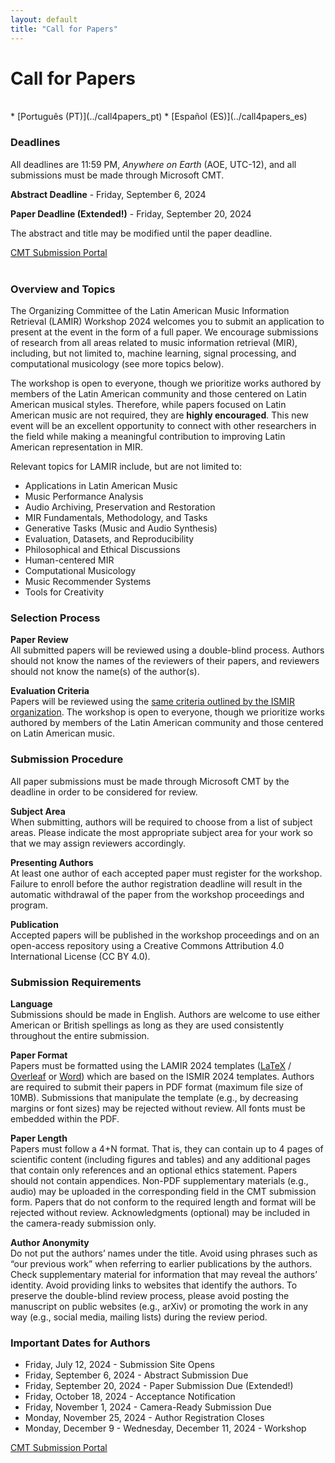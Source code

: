 ```yaml
---
layout: default
title: "Call for Papers"
---
```


# Call for Papers

<br>
* [Português (PT)](../call4papers_pt)
* [Español (ES)](../call4papers_es)
<br>

### Deadlines

All deadlines are 11:59 PM, _Anywhere on Earth_ (AOE, UTC-12), and all submissions must be made through Microsoft CMT.

**Abstract Deadline** - Friday, September 6, 2024

**Paper Deadline (Extended!)** - Friday, September 20, 2024

The abstract and title may be modified until the paper deadline.

<div class="row justify-content-center">
  <a class="submission-btn" href="https://cmt3.research.microsoft.com/LAMIR2024">CMT Submission Portal</a>
</div>
<br>

### Overview and Topics
The Organizing Committee of the Latin American Music Information Retrieval
(LAMIR) Workshop 2024 welcomes you to submit an application to present at the
event in the form of a full paper. We encourage submissions of research from all
areas related to music information retrieval (MIR), including, but not limited
to, machine learning, signal processing, and computational musicology (see more
topics below).

The workshop is open to everyone, though we prioritize works authored by members
of the Latin American community and those centered on Latin American musical
styles. Therefore, while papers focused on Latin American music are not
required, they are **highly encouraged**. This new event will be an excellent
opportunity to connect with other researchers in the field while making a
meaningful contribution to improving Latin American representation in MIR.

Relevant topics for LAMIR include, but are not limited to:
* Applications in Latin American Music
* Music Performance Analysis
* Audio Archiving, Preservation and Restoration
* MIR Fundamentals, Methodology, and Tasks
* Generative Tasks (Music and Audio Synthesis)
* Evaluation, Datasets, and Reproducibility
* Philosophical and Ethical Discussions
* Human-centered MIR
* Computational Musicology
* Music Recommender Systems
* Tools for Creativity

### Selection Process

**Paper Review**
<br>All submitted papers will be reviewed using a double-blind process. Authors
should not know the names of the reviewers of their papers, and reviewers should
not know the name(s) of the author(s).

**Evaluation Criteria**
<br>Papers will be reviewed using the [same criteria outlined by the ISMIR
organization](https://ismir.net/reviewer-guidelines/).
The workshop is open to everyone, though we prioritize works
authored by members of the Latin American community and those centered on Latin
American music.

### Submission Procedure

All paper submissions must be made through Microsoft CMT by the deadline in
order to be considered for review.

**Subject Area**
<br>When submitting, authors will be required to choose from a list of subject
areas. Please indicate the most appropriate subject area for your work so that
we may assign reviewers accordingly.

**Presenting Authors**
<br>At least one author of each accepted paper must register for the workshop.
Failure to enroll before the author registration deadline will result in the
automatic withdrawal of the paper from the workshop proceedings and program.

**Publication**
<br>Accepted papers will be published in the workshop proceedings and on an
open-access repository using a Creative Commons Attribution 4.0 International
License (CC BY 4.0).

### Submission Requirements

**Language**
<br>Submissions should be made in English. Authors are welcome to use either
American or British spellings as long as they are used consistently throughout
the entire submission.

**Paper Format**
<br>Papers must be formatted using the LAMIR 2024 templates
([LaTeX](https://github.com/lamir-workshop/paper_templates/blob/master/2024/latex) / [Overleaf](https://www.overleaf.com/latex/templates/paper-template-for-lamir-2024/fbvfwxymhhpb) or
[Word](https://github.com/lamir-workshop/paper_templates/tree/master/2024/word)) which are based on the ISMIR 2024 templates. Authors are required to submit their papers in PDF format (maximum file size of 10MB). Submissions
that manipulate the template (e.g., by decreasing margins or font sizes) may be
rejected without review. All fonts must be embedded within the PDF.

**Paper Length**
<br>Papers must follow a 4+N format. That is, they can contain up to 4 pages of
scientific content (including figures and tables) and any additional pages that
contain only references and an optional ethics statement. Papers should not
contain appendices. Non-PDF supplementary materials (e.g., audio) may be
uploaded in the corresponding field in the CMT submission form. Papers that do
not conform to the required length and format will be rejected without review.
Acknowledgments (optional) may be included in the camera-ready submission only.

**Author Anonymity**
<br>Do not put the authors’ names under the title. Avoid using phrases such as “our
previous work” when referring to earlier publications by the authors. Check
supplementary material for information that may reveal the authors’ identity.
Avoid providing links to websites that identify the authors. To preserve the
double-blind review process, please avoid posting the manuscript on public
websites (e.g., arXiv) or promoting the work in any way (e.g., social media,
mailing lists) during the review period.

### Important Dates for Authors

* Friday, July 12, 2024 - Submission Site Opens
* Friday, September 6, 2024 - Abstract Submission Due
* Friday, September 20, 2024 - Paper Submission Due (Extended!)
* Friday, October 18, 2024 - Acceptance Notification
* Friday, November 1, 2024 - Camera-Ready Submission Due
* Monday, November 25, 2024 - Author Registration Closes
* Monday, December 9 - Wednesday, December 11, 2024 - Workshop

<div class="row justify-content-center">
  <a class="submission-btn" href="https://cmt3.research.microsoft.com/LAMIR2024">CMT Submission Portal</a>
</div>

<br>
